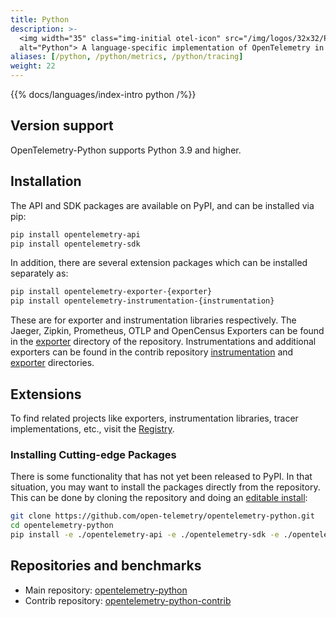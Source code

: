 ```yaml
---
title: Python
description: >-
  <img width="35" class="img-initial otel-icon" src="/img/logos/32x32/Python_SDK.svg"
  alt="Python"> A language-specific implementation of OpenTelemetry in Python.
aliases: [/python, /python/metrics, /python/tracing]
weight: 22
---
```


{{% docs/languages/index-intro python /%}}

## Version support

OpenTelemetry-Python supports Python 3.9 and higher.

## Installation

The API and SDK packages are available on PyPI, and can be installed via pip:

```sh
pip install opentelemetry-api
pip install opentelemetry-sdk
```

In addition, there are several extension packages which can be installed
separately as:

```sh
pip install opentelemetry-exporter-{exporter}
pip install opentelemetry-instrumentation-{instrumentation}
```

These are for exporter and instrumentation libraries respectively. The Jaeger,
Zipkin, Prometheus, OTLP and OpenCensus Exporters can be found in the
[exporter](https://github.com/open-telemetry/opentelemetry-python/blob/main/exporter/)
directory of the repository. Instrumentations and additional exporters can be
found in the contrib repository
[instrumentation](https://github.com/open-telemetry/opentelemetry-python-contrib/tree/main/instrumentation)
and
[exporter](https://github.com/open-telemetry/opentelemetry-python-contrib/tree/main/exporter)
directories.

## Extensions

To find related projects like exporters, instrumentation libraries, tracer
implementations, etc., visit the [Registry](/ecosystem/registry/?s=python).

### Installing Cutting-edge Packages

There is some functionality that has not yet been released to PyPI. In that
situation, you may want to install the packages directly from the repository.
This can be done by cloning the repository and doing an
[editable install](https://pip.pypa.io/en/stable/reference/pip_install/#editable-installs):

```sh
git clone https://github.com/open-telemetry/opentelemetry-python.git
cd opentelemetry-python
pip install -e ./opentelemetry-api -e ./opentelemetry-sdk -e ./opentelemetry-semantic-conventions
```

## Repositories and benchmarks

- Main repository: [opentelemetry-python][]
- Contrib repository: [opentelemetry-python-contrib][]

[opentelemetry-python]: https://github.com/open-telemetry/opentelemetry-python
[opentelemetry-python-contrib]:
  https://github.com/open-telemetry/opentelemetry-python-contrib
